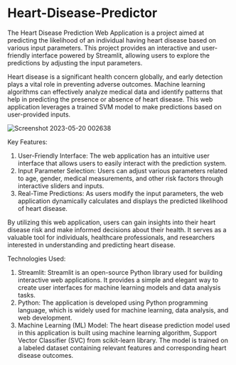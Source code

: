# Heart-Disease-Predictor

The Heart Disease Prediction Web Application is a project aimed at predicting the likelihood of an individual having heart disease based on various input parameters. This project provides an interactive and user-friendly interface powered by Streamlit, allowing users to explore the predictions by adjusting the input parameters.

Heart disease is a significant health concern globally, and early detection plays a vital role in preventing adverse outcomes. Machine learning algorithms can effectively analyze medical data and identify patterns that help in predicting the presence or absence of heart disease. This web application leverages a trained SVM model to make predictions based on user-provided inputs.

![Screenshot 2023-05-20 002638](https://github.com/nikhithajoy/Heart-Disease-Predictor/assets/84142965/9618b0c4-5b9d-405b-9ac7-9d3315cae27d)

Key Features:

1. User-Friendly Interface: The web application has an intuitive user interface that allows users to easily interact with the prediction system.
2. Input Parameter Selection: Users can adjust various parameters related to age, gender, medical measurements, and other risk factors through interactive sliders and inputs.
3. Real-Time Predictions: As users modify the input parameters, the web application dynamically calculates and displays the predicted likelihood of heart disease.

By utilizing this web application, users can gain insights into their heart disease risk and make informed decisions about their health. It serves as a valuable tool for individuals, healthcare professionals, and researchers interested in understanding and predicting heart disease.

Technologies Used:

1. Streamlit: Streamlit is an open-source Python library used for building interactive web applications. It provides a simple and elegant way to create user interfaces for machine learning models and data analysis tasks.
2. Python: The application is developed using Python programming language, which is widely used for machine learning, data analysis, and web development.
3. Machine Learning (ML) Model: The heart disease prediction model used in this application is built using machine learning algorithm, Support Vector Classifier (SVC) from scikit-learn library. The model is trained on a labeled dataset containing relevant features and corresponding heart disease outcomes.
